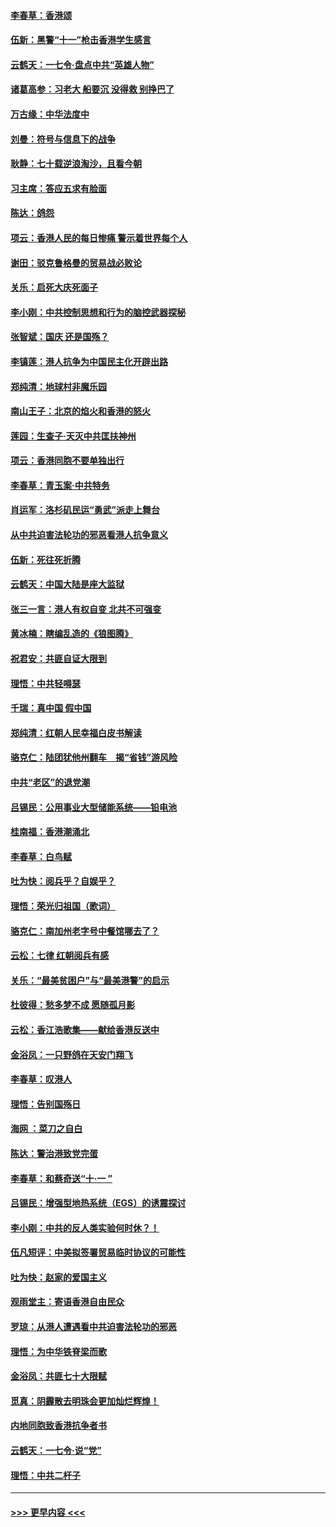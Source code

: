 #### [李春草：香港颂](../pages/nsc993/n11567444.md?t=10040822) 
#### [伍新：黑警“十一”枪击香港学生感言](../pages/nsc993/n11567426.md?t=10040822) 
#### [云鹤天：一七令‧盘点中共“英雄人物”](../pages/nsc993/n11567091.md?t=10040822) 
#### [诸葛高参：习老大 船要沉 没得救 别挣巴了](../pages/nsc993/n11566976.md?t=10040822) 
#### [万古缘：中华法度中](../pages/nsc993/n11566726.md?t=10040822) 
#### [刘曼：符号与信息下的战争](../pages/nsc993/n11564655.md?t=10040822) 
#### [耿静：七十载逆浪淘沙，且看今朝](../pages/nsc993/n11564520.md?t=10040822) 
#### [习主席：答应五求有脸面](../pages/nsc993/n11563953.md?t=10040822) 
#### [陈达：鸽怨](../pages/nsc993/n11561879.md?t=10040822) 
#### [项云：香港人民的每日惨痛  警示着世界每个人](../pages/nsc993/n11559273.md?t=10040822) 
#### [谢田：驳克鲁格曼的贸易战必败论](../pages/nsc993/n11555840.md?t=10040822) 
#### [关乐：启死大庆死面子](../pages/nsc993/n11556823.md?t=10040822) 
#### [李小刚：中共控制思想和行为的脑控武器探秘](../pages/nsc993/n11556776.md?t=10040822) 
#### [张智斌：国庆  还是国殇？](../pages/nsc993/n11556617.md?t=10040822) 
#### [李镇莲：港人抗争为中国民主化开辟出路](../pages/nsc993/n11556570.md?t=10040822) 
#### [郑纯清：地球村非魔乐园](../pages/nsc993/n11555415.md?t=10040822) 
#### [南山王子：北京的焰火和香港的怒火](../pages/nsc993/n11555318.md?t=10040822) 
#### [莲园：生查子·天灭中共匡扶神州](../pages/nsc993/n11555302.md?t=10040822) 
#### [项云：香港同胞不要单独出行](../pages/nsc993/n11555276.md?t=10040822) 
#### [李春草：青玉案‧中共特务](../pages/nsc993/n11552356.md?t=10040822) 
#### [肖运军：洛杉矶民运“勇武”派走上舞台](../pages/nsc993/n11551595.md?t=10040822) 
#### [从中共迫害法轮功的邪恶看港人抗争意义](../pages/nsc993/n11540858.md?t=10040822) 
#### [伍新：死往死折腾](../pages/nsc993/n11550174.md?t=10040822) 
#### [云鹤天：中国大陆是座大监狱](../pages/nsc993/n11550155.md?t=10040822) 
#### [张三一言：港人有权自变 北共不可强变](../pages/nsc993/n11550132.md?t=10040822) 
#### [黄冰楠：瞎编乱造的《狼图腾》](../pages/nsc993/n11550082.md?t=10040822) 
#### [祝君安：共匪自证大限到](../pages/nsc993/n11550041.md?t=10040822) 
#### [理悟：中共轻嘚瑟](../pages/nsc993/n11547978.md?t=10040822) 
#### [千瑞：真中国 假中国](../pages/nsc993/n11547865.md?t=10040822) 
#### [郑纯清：红朝人民幸福白皮书解读](../pages/nsc993/n11547499.md?t=10040822) 
#### [骆克仁：陆团犹他州翻车　揭“省钱”游风险](../pages/nsc993/n11546977.md?t=10040822) 
#### [中共“老区”的退党潮](../pages/nsc993/n11545995.md?t=10040822) 
#### [吕锡民：公用事业大型储能系统——铅电池](../pages/nsc993/n11545701.md?t=10040822) 
#### [桂南福：香港潮涌北](../pages/nsc993/n11545682.md?t=10040822) 
#### [李春草：白鸟赋](../pages/nsc993/n11545663.md?t=10040822) 
#### [吐为快：阅兵乎？自娱乎？](../pages/nsc993/n11545625.md?t=10040822) 
#### [理悟：荣光归祖国（歌词）](../pages/nsc993/n11545616.md?t=10040822) 
#### [骆克仁：南加州老字号中餐馆哪去了？](../pages/nsc993/n11545120.md?t=10040822) 
#### [云松：七律 红朝阅兵有感](../pages/nsc993/n11542394.md?t=10040822) 
#### [关乐：“最美贫困户”与“最美港警”的启示](../pages/nsc993/n11542252.md?t=10040822) 
#### [杜彼得：愁多梦不成 愿随孤月影](../pages/nsc993/n11540296.md?t=10040822) 
#### [云松：香江浩歌集——献给香港反送中](../pages/nsc993/n11540149.md?t=10040822) 
#### [金浴凤：一只野鸽在天安门翔飞](../pages/nsc993/n11540280.md?t=10040822) 
#### [李春草：叹港人](../pages/nsc993/n11540119.md?t=10040822) 
#### [理悟：告别国殇日](../pages/nsc993/n11539610.md?t=10040822) 
#### [海网 ：菜刀之自白](../pages/nsc993/n11539597.md?t=10040822) 
#### [陈达：警治港致党完蛋](../pages/nsc993/n11538127.md?t=10040822) 
#### [李春草：和蔡奇送“十·一 ”](../pages/nsc993/n11537810.md?t=10040822) 
#### [吕锡民：增强型地热系统（EGS）的诱震探讨](../pages/nsc993/n11537765.md?t=10040822) 
#### [李小刚：中共的反人类实验何时休？！](../pages/nsc993/n11537669.md?t=10040822) 
#### [伍凡短评：中美拟签署贸易临时协议的可能性](../pages/nsc993/n11536773.md?t=10040822) 
#### [吐为快：赵家的爱国主义](../pages/nsc993/n11536750.md?t=10040822) 
#### [观雨堂主：寄语香港自由民众](../pages/nsc993/n11536735.md?t=10040822) 
#### [罗琼：从港人遭遇看中共迫害法轮功的邪恶](../pages/nsc993/n11507862.md?t=10040822) 
#### [理悟：为中华铁脊梁而歌](../pages/nsc993/n11534458.md?t=10040822) 
#### [金浴凤：共匪七十大限赋](../pages/nsc993/n11534434.md?t=10040822) 
#### [觅真：阴霾散去明珠会更加灿烂辉煌！](../pages/nsc993/n11531858.md?t=10040822) 
#### [内地同胞致香港抗争者书](../pages/nsc993/n11531645.md?t=10040822) 
#### [云鹤天：一七令‧说“党”](../pages/nsc993/n11529099.md?t=10040822) 
#### [理悟：中共二杆子](../pages/nsc993/n11529046.md?t=10040822) 

----
#### [ >>> 更早内容 <<< ](../indexes/nsc993-earlier.md)
